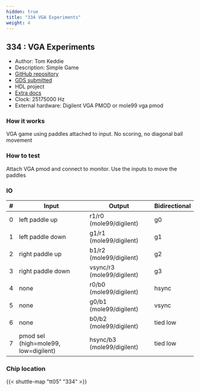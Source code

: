 ```yaml
---
hidden: true
title: "334 VGA Experiments"
weight: 4
---
```


## 334 : VGA Experiments

* Author: Tom Keddie
* Description: Simple Game
* [GitHub repository](https://github.com/TomKeddie/tinytapeout-2023-tt05a)
* [GDS submitted](https://github.com/TomKeddie/tinytapeout-2023-tt05a/actions/runs/6737798418)
* HDL project
* [Extra docs]()
* Clock: 25175000 Hz
* External hardware: Digilent VGA PMOD or mole99 vga pmod



### How it works

VGA game using paddles attached to input.  No scoring, no diagonal ball movement


### How to test

Attach VGA pmod and connect to monitor.  Use the inputs to move the paddles


### IO

| # | Input        | Output       | Bidirectional      |
|---|--------------|--------------| -------------------|
| 0 | left paddle up  | r1/r0 (mole99/digilent) | g0 |
| 1 | left paddle down  | g1/r1 (mole99/digilent) | g1 |
| 2 | right paddle up  | b1/r2 (mole99/digilent) | g2 |
| 3 | right paddle down  | vsync/r3 (mole99/digilent) | g3 |
| 4 | none  | r0/b0 (mole99/digilent) | hsync |
| 5 | none  | g0/b1 (mole99/digilent) | vsync |
| 6 | none  | b0/b2 (mole99/digilent) | tied low |
| 7 | pmod sel (high=mole99, low=digilent)  | hsync/b3 (mole99/digilent) | tied low |

### Chip location

{{< shuttle-map "tt05" "334" >}}
